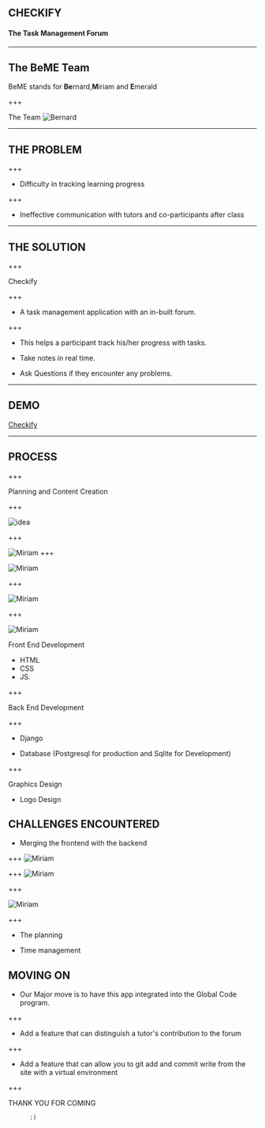 

## CHECKIFY



#### The Task Management Forum


---

## The BeME Team

 BeME stands for **Be**rnard,**M**iriam and **E**merald

+++

The Team
![Bernard](Database/BeME.jpg)

 


---
 
 

## THE PROBLEM

+++

- Difficulty in  tracking learning progress

+++

- Ineffective communication with tutors and co-participants after class 



---
 

## THE SOLUTION


+++

<span class="primary">Checkify</span> 

+++

- A task management application with an in-built forum. 

+++

- This helps a participant track his/her progress with tasks. 

- Take notes in real time.


- Ask Questions if they encounter any problems.




---

## DEMO


[Checkify](https://glblcdcheckify.herokuapp.com)


---


 

## PROCESS
 
+++

<span class="primary"> Planning and Content Creation
</span>  

+++

![idea](Database/idea.jpg)

+++

![Miriam](Database/flowchart.jpg)
+++

![Miriam](Database/dec.jpg)

+++

![Miriam](Database/9.jpg)

+++

![Miriam](Database/dec.jpg)

<span>Front End Development</span>

-  HTML
-   CSS
-    JS.

+++

<span> Back End Development </span>

 +++

- Django


- Database (Postgresql for production and Sqlite for Development)

+++

<span>Graphics Design</span>

- Logo Design




## CHALLENGES ENCOUNTERED

- Merging the frontend with the backend

+++
![Miriam](Database/5.jpg)

+++
![Miriam](Database/89.jpg)

+++

![Miriam](Database/3.jpg)

+++

- The planning

- Time management

 

## MOVING ON

- Our Major move is to have this app integrated into the Global Code program.

 

+++

- Add a feature that can distinguish a  tutor's contribution to the forum



+++

- Add a feature that can allow you to git add and commit write from the site with a virtual environment



+++

THANK YOU FOR COMING

          :)
 




